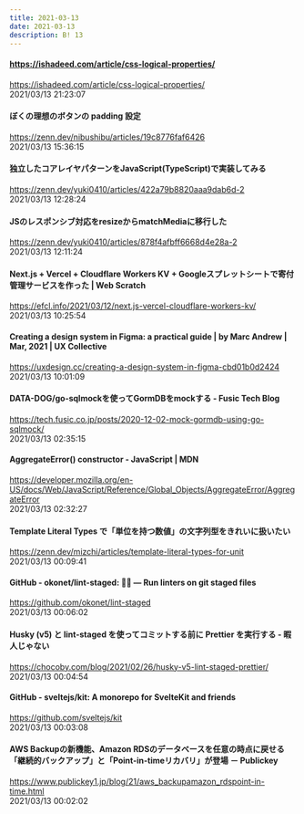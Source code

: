 ```yaml
---
title: 2021-03-13
date: 2021-03-13
description: B! 13
---
```


#### https://ishadeed.com/article/css-logical-properties/
https://ishadeed.com/article/css-logical-properties/<br>
2021/03/13 21:23:07<br>


#### ぼくの理想のボタンの padding 設定
https://zenn.dev/nibushibu/articles/19c8776faf6426<br>
2021/03/13 15:36:15<br>


#### 独立したコアレイヤパターンをJavaScript(TypeScript)で実装してみる
https://zenn.dev/yuki0410/articles/422a79b8820aaa9dab6d-2<br>
2021/03/13 12:28:24<br>


#### JSのレスポンシブ対応をresizeからmatchMediaに移行した
https://zenn.dev/yuki0410/articles/878f4afbff6668d4e28a-2<br>
2021/03/13 12:11:24<br>


#### Next.js + Vercel + Cloudflare Workers KV + Googleスプレットシートで寄付管理サービスを作った | Web Scratch
https://efcl.info/2021/03/12/next.js-vercel-cloudflare-workers-kv/<br>
2021/03/13 10:25:54<br>


#### Creating a design system in Figma: a practical guide | by Marc Andrew | Mar, 2021 | UX Collective
https://uxdesign.cc/creating-a-design-system-in-figma-cbd01b0d2424<br>
2021/03/13 10:01:09<br>


#### DATA-DOG/go-sqlmockを使ってGormDBをmockする - Fusic Tech Blog
https://tech.fusic.co.jp/posts/2020-12-02-mock-gormdb-using-go-sqlmock/<br>
2021/03/13 02:35:15<br>


#### AggregateError() constructor - JavaScript | MDN
https://developer.mozilla.org/en-US/docs/Web/JavaScript/Reference/Global_Objects/AggregateError/AggregateError<br>
2021/03/13 02:32:27<br>


#### Template Literal Types で「単位を持つ数値」の文字列型をきれいに扱いたい
https://zenn.dev/mizchi/articles/template-literal-types-for-unit<br>
2021/03/13 00:09:41<br>


#### GitHub - okonet/lint-staged: 🚫💩 — Run linters on git staged files
https://github.com/okonet/lint-staged<br>
2021/03/13 00:06:02<br>


#### Husky (v5) と lint-staged を使ってコミットする前に Prettier を実行する - 暇人じゃない
https://chocoby.com/blog/2021/02/26/husky-v5-lint-staged-prettier/<br>
2021/03/13 00:04:54<br>


#### GitHub - sveltejs/kit: A monorepo for SvelteKit and friends
https://github.com/sveltejs/kit<br>
2021/03/13 00:03:08<br>


#### AWS Backupの新機能、Amazon RDSのデータベースを任意の時点に戻せる「継続的バックアップ」と「Point-in-timeリカバリ」が登場 － Publickey
https://www.publickey1.jp/blog/21/aws_backupamazon_rdspoint-in-time.html<br>
2021/03/13 00:02:02<br>


